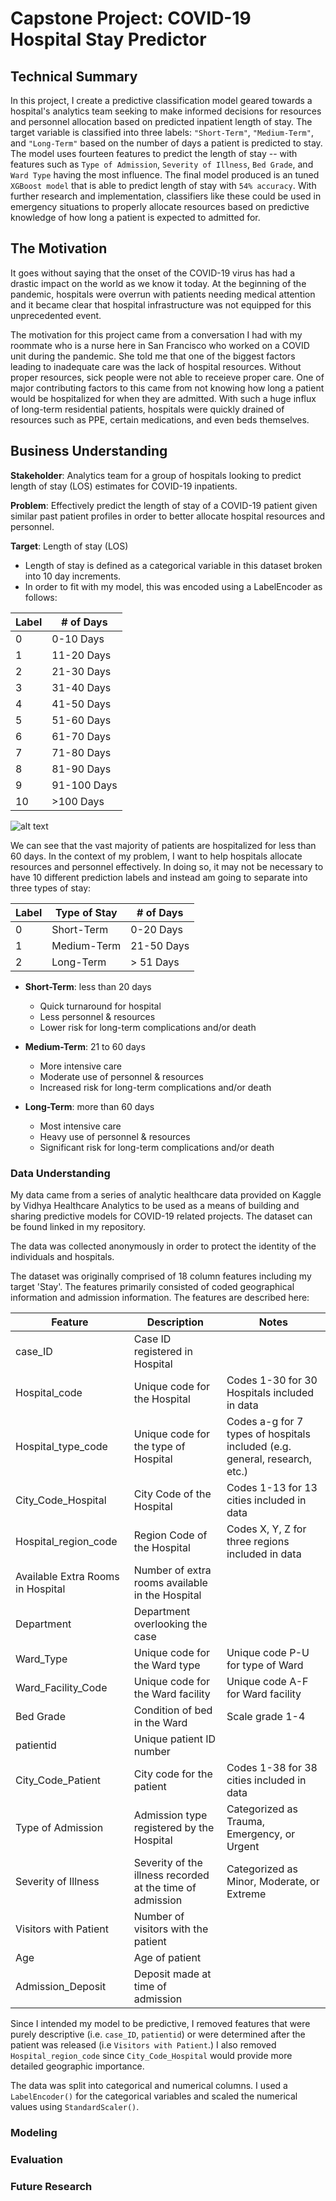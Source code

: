 # Capstone Project: COVID-19 Hospital Stay Predictor

## Technical Summary

In this project, I create a predictive classification model geared towards a hospital's analytics team seeking to make informed decisions for resources and personnel allocation based on predicted inpatient length of stay. The target variable is classified into three labels: `"Short-Term"`, `"Medium-Term"`, and `"Long-Term"` based on the number of days a patient is predicted to stay. The model uses fourteen features to predict the length of stay -- with features such as `Type of Admission`, `Severity of Illness`, `Bed Grade`, and `Ward Type` having the most influence. The final model produced is an tuned `XGBoost model` that is able to predict length of stay with `54% accuracy`. With further research and implementation, classifiers like these could be used in emergency situations to properly allocate resources based on predictive knowledge of how long a patient is expected to admitted for. 

## The Motivation

It goes without saying that the onset of the COVID-19 virus has had a drastic impact on the world as we know it today. At the beginning of the pandemic, hospitals were overrun with patients needing medical attention and it became clear that hospital infrastructure was not equipped for this unprecedented event.

The motivation for this project came from a conversation I had with my roommate who is a nurse here in San Francisco who worked on a COVID unit during the pandemic. She told me that one of the biggest factors leading to inadequate care was the lack of hospital resources. Without proper resources, sick people were not able to receieve proper care. One of major contributing factors to this came from not knowing how long a patient would be hospitalized for when they are admitted. With such a huge influx of long-term residential patients, hospitals were quickly drained of resources such as PPE, certain medications, and even beds themselves. 

## Business Understanding
 
**Stakeholder**: Analytics team for a group of hospitals looking to predict length of stay (LOS) estimates for COVID-19 inpatients. 

**Problem**: Effectively predict the length of stay of a COVID-19 patient given similar past patient profiles in order to better allocate hospital resources and personnel. 

**Target**: Length of stay (LOS)
* Length of stay is defined as a categorical variable in this dataset broken into 10 day increments.
* In order to fit with my model, this was encoded using a LabelEncoder as follows:
    
| Label | # of Days |
| --- | --- |
| 0 | 0-10 Days |
| 1 | 11-20 Days |
| 2 | 21-30 Days |
| 3 | 31-40 Days |
| 4 | 41-50 Days |
| 5 | 51-60 Days |
| 6 | 61-70 Days |
| 7 | 71-80 Days |
| 8 | 81-90 Days |
| 9 | 91-100 Days |
| 10 | >100 Days |

![alt text](https://github.com/drewbycakes/COVID-19_Capstone/blob/main/Images/LOS_count.png?raw=true)

We can see that the vast majority of patients are hospitalized for less than 60 days. In the context of my problem, I want to help hospitals allocate resources and personnel effectively. In doing so, it may not be necessary to have 10 different prediction labels and instead am going to separate into three types of stay: 

| Label | Type of Stay | # of Days |
| --- | --- | --- | 
| 0 | Short-Term | 0-20 Days |
| 1 | Medium-Term | 21-50 Days |
| 2 | Long-Term | > 51 Days |

* **Short-Term**: less than 20 days
    * Quick turnaround for hospital 
    * Less personnel & resources 
    * Lower risk for long-term complications and/or death 

* **Medium-Term**: 21 to 60 days 
    * More intensive care
    * Moderate use of personnel & resources 
    * Increased risk for long-term complications and/or death

* **Long-Term**: more than 60 days 
    * Most intensive care 
    * Heavy use of personnel & resources 
    * Significant risk for long-term complications and/or death

### Data Understanding

My data came from a series of analytic healthcare data provided on Kaggle by Vidhya Healthcare Analytics to be used as a means of building and sharing predictive models for COVID-19 related projects. The dataset can be found linked in my repository. 

The data was collected anonymously in order to protect the identity of the individuals and hospitals.

The dataset was originally comprised of 18 column features including my target 'Stay'. The features primarily consisted of coded geographical information and admission information. The features are described here: 

| Feature | Description | Notes |
| --- | --- | --- |
| case_ID | Case ID registered in Hospital | 
| Hospital_code | Unique code for the Hospital | Codes 1-30 for 30 Hospitals included in data |
| Hospital_type_code | Unique code for the type of Hospital | Codes a-g for 7 types of hospitals included (e.g. general, research, etc.) |
| City_Code_Hospital | City Code of the Hospital | Codes 1-13 for 13 cities included in data |
| Hospital_region_code | Region Code of the Hospital | Codes X, Y, Z for three regions included in data |
| Available Extra Rooms in Hospital | Number of extra rooms available in the Hospital | 
| Department | Department overlooking the case | 
| Ward_Type | Unique code for the Ward type | Unique code P-U for type of Ward |
| Ward_Facility_Code | Unique code for the Ward facility | Unique code A-F for Ward facility |
| Bed Grade | Condition of bed in the Ward | Scale grade 1-4 |
| patientid | Unique patient ID number | 
| City_Code_Patient | City code for the patient | Codes 1-38 for 38 cities included in data |
| Type of Admission | Admission type registered by the Hospital | Categorized as Trauma, Emergency, or Urgent |
| Severity of Illness | Severity of the illness recorded at the time of admission | Categorized as Minor, Moderate, or Extreme |
| Visitors with Patient | Number of visitors with the patient | 
| Age | Age of patient |
| Admission_Deposit | Deposit made at time of admission |

Since I intended my model to be predictive, I removed features that were purely descriptive (i.e. `case_ID`, `patientid`) or were determined after the patient was released (i.e `Visitors with Patient`.) I also removed `Hospital_region_code` since `City_Code_Hospital` would provide more detailed geographic importance.  

The data was split into categorical and numerical columns. I used a `LabelEncoder()` for the categorical variables and scaled the numerical values using `StandardScaler()`.

### Modeling 

### Evaluation

### Future Research


